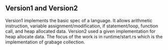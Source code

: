 ## Version1 and Version2
Version1 implements the basic spec of a language. It allows arithmetic instruction, variable assignment/modification, if statement/loop, function call, and heap allocated data.
Version2 used a given implementation for heap allocate data. The focus of the work is in runtime/start.rs which is the implementation of grabage collection. 
